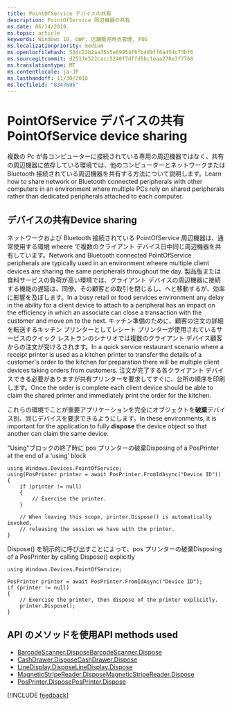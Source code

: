 ```yaml
---
title: PointOfService デバイスの共有
description: PointOfService 周辺機器の共有
ms.date: 06/14/2018
ms.topic: article
keywords: Windows 10, UWP, 店舗販売時点管理, POS
ms.localizationpriority: medium
ms.openlocfilehash: 53dc22b2aa35b5e69854f6fb489ff6a454c73bf6
ms.sourcegitcommit: d2517e522cacc5240f7dffd5bc1eaa278e3f7768
ms.translationtype: MT
ms.contentlocale: ja-JP
ms.lasthandoff: 11/30/2018
ms.locfileid: "8347685"
---
```

# <a name="pointofservice-device-sharing"></a><span data-ttu-id="23f87-104">PointOfService デバイスの共有</span><span class="sxs-lookup"><span data-stu-id="23f87-104">PointOfService device sharing</span></span>

<span data-ttu-id="23f87-105">複数の Pc が各コンピューターに接続されている専用の周辺機器ではなく、共有の周辺機器に依存している環境では、他のコンピューターとネットワークまたは Bluetooth 接続されている周辺機器を共有する方法について説明します。</span><span class="sxs-lookup"><span data-stu-id="23f87-105">Learn how to share network or Bluetooth connected peripherals with other computers in an environment where multiple PCs rely on shared peripherals rather than dedicated peripherals attached to each computer.</span></span>

## <a name="device-sharing"></a><span data-ttu-id="23f87-106">デバイスの共有</span><span class="sxs-lookup"><span data-stu-id="23f87-106">Device sharing</span></span>

<span data-ttu-id="23f87-107">ネットワークおよび Bluetooth 接続されている PointOfService 周辺機器は、通常使用する環境 wheere で複数のクライアント デバイス日中同じ周辺機器を共有しています。</span><span class="sxs-lookup"><span data-stu-id="23f87-107">Network and Bluetooth connected PointOfService peripherals are typically used in an environment wheere multiple client devices are sharing the same peripherals throughout the day.</span></span>  <span data-ttu-id="23f87-108">製品版または食料サービスの負荷が高い環境では、クライアント デバイスの周辺機器に接続する機能の遅延は、同僚、その顧客との取引を閉じるし、へと移動するが、効率に影響を及ぼします。</span><span class="sxs-lookup"><span data-stu-id="23f87-108">In a busy retail or food services environment any delay in the ability for a client device to attach to a peripheral has an impact on the efficiency in which an associate can close a transaction with the customer and move on to the next.</span></span> <span data-ttu-id="23f87-109">キッチン準備のために、顧客の注文の詳細を転送するキッチン プリンターとしてレシート プリンターが使用されているサービスのクイック レストランのシナリオでは複数のクライアント デバイス顧客からの注文が受けるされます。</span><span class="sxs-lookup"><span data-stu-id="23f87-109">In a quick service restaurant scenario where a receipt printer is used as a kitchen printer to transfer the details of a customer's order to the kitchen for preparation there will be multiple client devices taking orders from customers.</span></span>  <span data-ttu-id="23f87-110">注文が完了する各クライアント デバイスできる必要がありますが共有プリンターを要求してすぐに、台所の順序を印刷します。</span><span class="sxs-lookup"><span data-stu-id="23f87-110">Once the order is complete each client device should be able to claim the shared printer and immediately print the order for the kitchen.</span></span>

<span data-ttu-id="23f87-111">これらの環境でことが重要アプリケーションを完全にオブジェクトを**破棄**デバイス別、同じデバイスを要求できるようにします。</span><span class="sxs-lookup"><span data-stu-id="23f87-111">In these environments, it is important for the application to fully **dispose** the device object so that another can claim the same device.</span></span>

<span data-ttu-id="23f87-112">"Using"ブロックの終了時に pos プリンターの破棄</span><span class="sxs-lookup"><span data-stu-id="23f87-112">Disposing of a PosPrinter at the end of a ‘using’ block</span></span>

```Csharp 
using Windows.Devices.PointOfService;
using(PosPrinter printer = await PosPrinter.FromIdAsync("Device ID"))
{
    if (printer != null)
    {
        // Exercise the printer.
    }

    // When leaving this scope, printer.Dispose() is automatically invoked, 
    // releasing the session we have with the printer.
}
```


<span data-ttu-id="23f87-113">Dispose() を明示的に呼び出すことによって、pos プリンターの破棄</span><span class="sxs-lookup"><span data-stu-id="23f87-113">Disposing of a PosPrinter by calling Dispose() explicitly</span></span>

```Csharp 
using Windows.Devices.PointOfService;

PosPrinter printer = await PosPrinter.FromIdAsync("Device ID");
if (printer != null)
{
    // Exercise the printer, then dispose of the printer explicitly.
    printer.Dispose();
}
```

## <a name="api-methods-used"></a><span data-ttu-id="23f87-114">API のメソッドを使用</span><span class="sxs-lookup"><span data-stu-id="23f87-114">API methods used</span></span> 

+ [<span data-ttu-id="23f87-115">BarcodeScanner.Dispose</span><span class="sxs-lookup"><span data-stu-id="23f87-115">BarcodeScanner.Dispose</span></span>](https://docs.microsoft.com/uwp/api/windows.devices.pointofservice.barcodescanner.dispose) 
+ [<span data-ttu-id="23f87-116">CashDrawer.Dispose</span><span class="sxs-lookup"><span data-stu-id="23f87-116">CashDrawer.Dispose</span></span>](https://docs.microsoft.com/uwp/api/windows.devices.pointofservice.cashdrawer.dispose) 
+ [<span data-ttu-id="23f87-117">LineDisplay.Dispose</span><span class="sxs-lookup"><span data-stu-id="23f87-117">LineDisplay.Dispose</span></span>](https://docs.microsoft.com/uwp/api/windows.devices.pointofservice.linedisplay.dispose) 
+ [<span data-ttu-id="23f87-118">MagneticStripeReader.Dispose</span><span class="sxs-lookup"><span data-stu-id="23f87-118">MagneticStripeReader.Dispose</span></span>](https://docs.microsoft.com/uwp/api/windows.devices.pointofservice.magneticstripereader.dispose)  
+ [<span data-ttu-id="23f87-119">PosPrinter.Dispose</span><span class="sxs-lookup"><span data-stu-id="23f87-119">PosPrinter.Dispose</span></span>](https://docs.microsoft.com/uwp/api/windows.devices.pointofservice.posprinter.dispose) 


[!INCLUDE [feedback](./includes/pos-feedback.md)]
